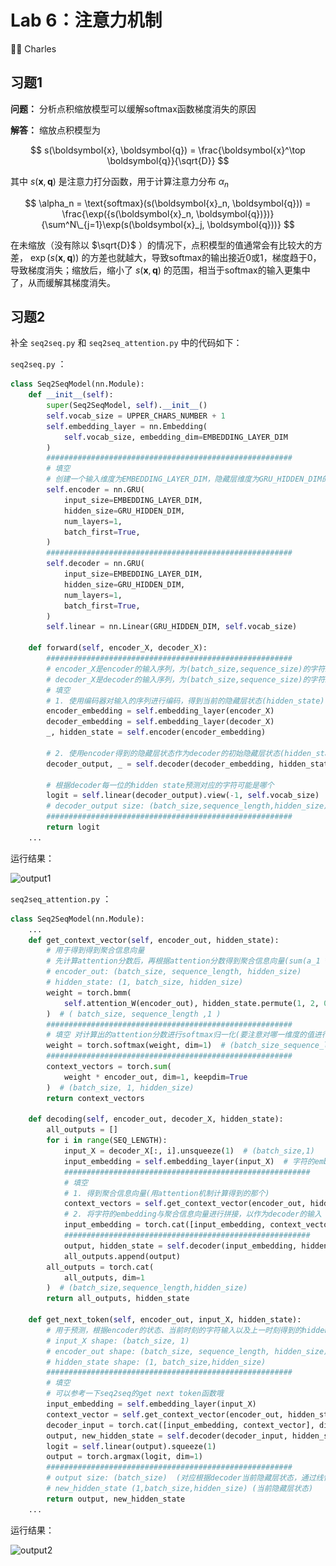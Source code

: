 # Lab 6：注意力机制

:man_student: Charles

## 习题1 

**问题：** 分析点积缩放模型可以缓解softmax函数梯度消失的原因

**解答：** 缩放点积模型为

$$
s(\boldsymbol{x}, \boldsymbol{q}) = \frac{\boldsymbol{x}^\top \boldsymbol{q}}{\sqrt{D}}
$$

其中 $s(\boldsymbol{x}, \boldsymbol{q})$ 是注意力打分函数，用于计算注意力分布 $\alpha_n$ 

$$
\alpha_n = \text{softmax}(s(\boldsymbol{x}_n, \boldsymbol{q})) = \frac{\exp({s(\boldsymbol{x}_n, \boldsymbol{q})})}{\sum^N\_{j=1}\exp(s(\boldsymbol{x}_j, \boldsymbol{q}))}
$$

在未缩放（没有除以 $\sqrt{D}$ ）的情况下，点积模型的值通常会有比较大的方差， $\exp({s(\boldsymbol{x}, \boldsymbol{q})})$ 的方差也就越大，导致softmax的输出接近0或1，梯度趋于0，导致梯度消失；缩放后，缩小了 $s(\boldsymbol{x}, \boldsymbol{q})$ 的范围，相当于softmax的输入更集中了，从而缓解其梯度消失。

## 习题2

补全 `seq2seq.py` 和 `seq2seq_attention.py` 中的代码如下：

`seq2seq.py` ：

```python
class Seq2SeqModel(nn.Module):
    def __init__(self):
        super(Seq2SeqModel, self).__init__()
        self.vocab_size = UPPER_CHARS_NUMBER + 1
        self.embedding_layer = nn.Embedding(
            self.vocab_size, embedding_dim=EMBEDDING_LAYER_DIM
        )
        #######################################################
        # 填空
        # 创建一个输入维度为EMBEDDING_LAYER_DIM，隐藏层维度为GRU_HIDDEN_DIM的单层单向GRU作为encoder
        self.encoder = nn.GRU(
            input_size=EMBEDDING_LAYER_DIM,
            hidden_size=GRU_HIDDEN_DIM,
            num_layers=1,
            batch_first=True,
        )
        #######################################################
        self.decoder = nn.GRU(
            input_size=EMBEDDING_LAYER_DIM,
            hidden_size=GRU_HIDDEN_DIM,
            num_layers=1,
            batch_first=True,
        )
        self.linear = nn.Linear(GRU_HIDDEN_DIM, self.vocab_size)

    def forward(self, encoder_X, decoder_X):
        #######################################################
        # encoder_X是encoder的输入序列，为(batch_size,sequence_size)的字符index Tensor
        # decoder_X是decoder的输入序列，为(batch_size,sequence_size)的字符index Tensor
        # 填空
        # 1. 使用编码器对输入的序列进行编码，得到当前的隐藏层状态(hidden_state)
        encoder_embedding = self.embedding_layer(encoder_X)
        decoder_embedding = self.embedding_layer(decoder_X)
        _, hidden_state = self.encoder(encoder_embedding)

        # 2. 使用encoder得到的隐藏层状态作为decoder的初始隐藏层状态(hidden_state)
        decoder_output, _ = self.decoder(decoder_embedding, hidden_state)

        # 根据decoder每一位的hidden state预测对应的字符可能是哪个
        logit = self.linear(decoder_output).view(-1, self.vocab_size)
        # decoder_output size: (batch_size,sequence_length,hidden_size)
        #######################################################
        return logit
    ...
```

运行结果：

![output1](.\..\images\output1.png)

 `seq2seq_attention.py` ：

```python
class Seq2SeqModel(nn.Module):
    ...
    def get_context_vector(self, encoder_out, hidden_state):
        # 用于得到得到聚合信息向量
        # 先计算attention分数后，再根据attention分数得到聚合信息向量(sum(a_1 * encoder_hidden_state_1 + a_2 * encoder_hidden_state_2 + ...))
        # encoder_out: (batch_size, sequence_length, hidden_size)
        # hidden_state: (1, batch_size, hidden_size)
        weight = torch.bmm(
            self.attention_W(encoder_out), hidden_state.permute(1, 2, 0)
        )  # ( batch_size, sequence_length ,1 )
        #######################################################
        # 填空 对计算出的attention分数进行softmax归一化(要注意对哪一维度的值进行归一化)
        weight = torch.softmax(weight, dim=1)  # (batch_size_sequence_length,1)
        #######################################################
        context_vectors = torch.sum(
            weight * encoder_out, dim=1, keepdim=True
        )  # (batch_size, 1, hidden_size)
        return context_vectors

    def decoding(self, encoder_out, decoder_X, hidden_state):
        all_outputs = []
        for i in range(SEQ_LENGTH):
            input_X = decoder_X[:, i].unsqueeze(1)  # (batch_size,1)
            input_embedding = self.embedding_layer(input_X)  # 字符的embedding
            #######################################################
            # 填空
            # 1. 得到聚合信息向量(用attention机制计算得到的那个)
            context_vectors = self.get_context_vector(encoder_out, hidden_state)
            # 2. 将字符的embedding与聚合信息向量进行拼接，以作为decoder的输入
            input_embedding = torch.cat([input_embedding, context_vectors], dim=-1)
            #######################################################
            output, hidden_state = self.decoder(input_embedding, hidden_state)
            all_outputs.append(output)
        all_outputs = torch.cat(
            all_outputs, dim=1
        )  # (batch_size,sequence_length,hidden_size)
        return all_outputs, hidden_state

    def get_next_token(self, encoder_out, input_X, hidden_state):
        # 用于预测，根据encoder的状态、当前时刻的字符输入以及上一时刻得到的hidden state预测下一个字符是啥
        # input_X shape: (batch_size, 1)
        # encoder_out shape: (batch_size, sequence_length, hidden_size)
        # hidden_state shape: (1, batch_size,hidden_size)
        #######################################################
        # 填空
        # 可以参考一下seq2seq的get next token函数哦
        input_embedding = self.embedding_layer(input_X)
        context_vector = self.get_context_vector(encoder_out, hidden_state)
        decoder_input = torch.cat([input_embedding, context_vector], dim=-1)
        output, new_hidden_state = self.decoder(decoder_input, hidden_state)
        logit = self.linear(output).squeeze(1)
        output = torch.argmax(logit, dim=1)
        #######################################################
        # output size: (batch_size)  (对应根据decoder当前隐藏层状态，通过线性层分类得到的，模型认为的最有可能的输出字符的对应index)
        # new_hidden_state (1,batch_size,hidden_size) (当前隐藏层状态)
        return output, new_hidden_state
    ...
```

运行结果：

![output2](.\..\images\output2.png)
